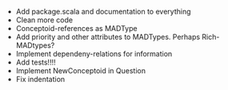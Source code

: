 * Add package.scala and documentation to everything
* Clean more code
* Conceptoid-references as MADType
* Add priority and other attributes to MADTypes. Perhaps Rich-MADtypes?
* Implement dependeny-relations for information
* Add tests!!!!
* Implement NewConceptoid in Question
* Fix indentation
